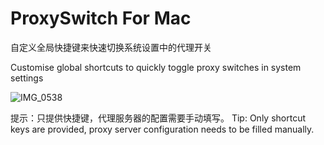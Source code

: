 # ProxySwitch For Mac
自定义全局快捷键来快速切换系统设置中的代理开关

Customise global shortcuts to quickly toggle proxy switches in system settings

![IMG_0538](https://github.com/Endier/ProxySwitchForMac/assets/78987961/acf4b601-a8d4-46d1-8c94-3ea69d672d96)

提示：只提供快捷键，代理服务器的配置需要手动填写。
Tip: Only shortcut keys are provided, proxy server configuration needs to be filled manually.
